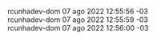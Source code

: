 rcunhadev-dom 07 ago 2022 12:55:56 -03 <br>
rcunhadev-dom 07 ago 2022 12:55:59 -03 <br>
rcunhadev-dom 07 ago 2022 12:56:00 -03 <br>
